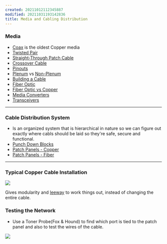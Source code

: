 ```yaml
---
created: 20211012112345887
modified: 20211031193142836
title: Media and Cabling Distribution
---
```


### Media

- [Coax](#Coax) is the oldest Copper media
- [Twisted Pair](#Twisted%20Pair)
- [Straight-Through Patch Cable](#Straight-Through%20Patch%20Cable)
- [Crossover Cable](#Crossover%20Cable)
- [Pinouts](#Pinouts)
- [Plenum](#Plenum) vs [Non-Plenum](#Non-Plenum)
- [Building a Cable](#Building%20a%20Cable)
- [Fiber Optic](#Fiber%20Optic)
- [Fiber Optic vs Copper](#Fiber%20Optic%20vs%20Copper)
- [Media Converters](#Media%20Converters)
- [Transceivers](#Transceivers)

---

### Cable Distribution System

- Is an organized system that is hierarchical in nature so we can figure out exactly where cabls should be laid so they're safe, secure and functional.
- [Punch Down Blocks](#Punch%20Down%20Blocks)
- [Patch Panels - Copper](#Patch%20Panels%20-%20Copper)
- [Patch Panels - Fiber](#Patch%20Panels%20-%20Fiber)

---

### Typical Copper Cable Installation

![](https://raw.githubusercontent.com/zubayrrr/twiki/main/bin/image.90ect53iv65.png)

Gives modularity and [leeway](#leeway) to work things out, instead of changing the entire cable.

### Testing the Network

- Use a Toner Probe(Fox & Hound) to find which port is tied to the patch panel and also to test the wires of the cable.

![](https://raw.githubusercontent.com/zubayrrr/twiki/main/bin/image.iyk8niegdep.png)
